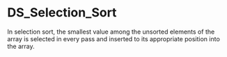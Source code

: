 # DS_Selection_Sort
In selection sort, the smallest value among the unsorted elements of the array is selected in every pass and inserted to its appropriate position into the array.
